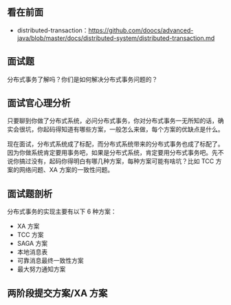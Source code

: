 看在前面
------

* distributed-transaction：https://github.com/doocs/advanced-java/blob/master/docs/distributed-system/distributed-transaction.md

面试题
------

分布式事务了解吗？你们是如何解决分布式事务问题的？

面试官心理分析
------

只要聊到你做了分布式系统，必问分布式事务，你对分布式事务一无所知的话，确实会很坑，你起码得知道有哪些方案，一般怎么来做，每个方案的优缺点是什么。

现在面试，分布式系统成了标配，而分布式系统带来的分布式事务也成了标配了。因为你做系统肯定要用事务吧，如果是分布式系统，肯定要用分布式事务吧。先不说你搞过没有，起码你得明白有哪几种方案，每种方案可能有啥坑？比如 TCC 方案的网络问题、XA 方案的一致性问题。

面试题剖析
-------

分布式事务的实现主要有以下 6 种方案：

* XA 方案
* TCC 方案
* SAGA 方案
* 本地消息表
* 可靠消息最终一致性方案
* 最大努力通知方案

两阶段提交方案/XA 方案
-------
